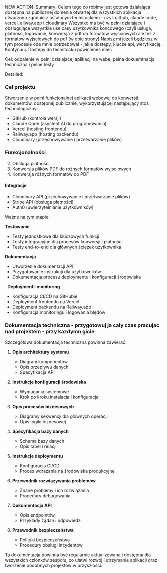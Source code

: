 NEW ACTION:
Summary:
Celem tego co robimy jest gotowa działająca dostępna na publicznej domenie otwartej dla wszystkich aplikacja utworzona zgodnie z ustalonym techstockiem - czyli github, claude code, vercel, ailway.app i cloudinary Wszystko ma być w pełni działające i obsługujące wszystkie use casy uzytkownika koncowego (czyli usluga, platnosc, logowanie, konwersja z pdf do formatow wyjsciowych ale tez z formatow wyjsciowych do pdf (w obie strony) Napisz mi jezeli będziesz w tym procesie ode mnie potrzebował - jakie dostępy, klucze api, weryfikację. Kontynuuj. Dostepy do techstocku powinienes miec 

Cel: odpalenie w pelni dzialajacej aplikacji na webe, pelna dokuemtnacja techniczna i pelne testy 

Detailed: 

### Cel projektu
Stworzenie w pełni funkcjonalnej aplikacji webowej do konwersji dokumentów, dostępnej publicznie, wykorzystującej następujący stos technologiczny:
- GitHub (kontrola wersji)
- Claude Code (asystent AI do programowania)
- Vercel (hosting frontendu)
- Railway.app (hosting backendu)
- Cloudinary (przechowywanie i przetwarzanie plików)

### Funkcjonalności
2. Obsługa płatności
3. Konwersja plików PDF do różnych formatów wyjściowych
4. Konwersja różnych formatów do PDF

#### Integracje
- Cloudinary API (przechowywanie i przetwarzanie plików)
- Stripe API (obsługa płatności)
- Auth0 (uwierzytelnianie użytkowników)


Ważne na tym etapie: 

 **Testowanie**
   - Testy jednostkowe dla kluczowych funkcji
   - Testy integracyjne dla procesów konwersji i płatności
   - Testy end-to-end dla głównych ścieżek użytkownika

 **Dokumentacja**
   - Utworzenie dokumentacji API
   - Przygotowanie instrukcji dla użytkowników
   - Dokumentacja procesu deploymentu i konfiguracji środowiska

. **Deployment i monitoring**
   - Konfiguracja CI/CD na GitHubie
   - Deployment frontendu na Vercel
   - Deployment backendu na Railway.app
   - Konfiguracja monitoringu i logowania błędów


### Dokumentacja techniczna - przygotowuj ja caly czas pracujac nad projektem - przy kazdymn gicie 

Szczegółowa dokumentacja techniczna powinna zawierać:

1. **Opis architektury systemu**
   - Diagram komponentów
   - Opis przepływu danych
   - Specyfikacja API

2. **Instrukcje konfiguracji środowiska**
   - Wymagania systemowe
   - Krok po kroku instalacja i konfiguracja

3. **Opis procesów biznesowych**
   - Diagramy sekwencji dla głównych operacji
   - Opis logiki biznesowej

4. **Specyfikacja bazy danych**
   - Schema bazy danych
   - Opis tabel i relacji

5. **Instrukcje deploymentu**
   - Konfiguracja CI/CD
   - Proces wdrażania na środowiska produkcyjne

6. **Przewodnik rozwiązywania problemów**
   - Znane problemy i ich rozwiązania
   - Procedury debugowania

7. **Dokumentacja API**
   - Opis endpointów
   - Przykłady żądań i odpowiedzi

8. **Przewodnik bezpieczeństwa**
   - Polityki bezpieczeństwa
   - Procedury obsługi incydentów

Ta dokumentacja powinna być regularnie aktualizowana i dostępna dla wszystkich członków zespołu, co ułatwi rozwój i utrzymanie aplikacji oraz tworzenie podobnych projektów w przyszłości.


